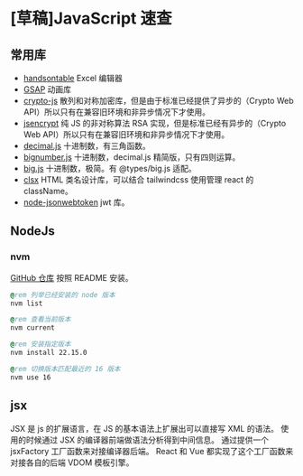 # [草稿]JavaScript 速查

## 常用库

- [handsontable](https://github.com/handsontable/handsontable) Excel 编辑器
- [GSAP](https://github.com/greensock/GSAP) 动画库
- [crypto-js](https://github.com/brix/crypto-js) 散列和对称加密库，但是由于标准已经提供了异步的（Crypto Web API）所以只有在兼容旧环境和非异步情况下才使用。
- [jsencrypt](https://github.com/travist/jsencrypt) 纯 JS 的非对称算法 RSA 实现，但是标准已经有异步的（Crypto Web API）所以只有在兼容旧环境和非异步情况下才使用。
- [decimal.js](https://github.com/MikeMcl/decimal.js) 十进制数，有三角函数。
- [bignumber.js](https://github.com/MikeMcl/bignumber.js) 十进制数，decimal.js 精简版，只有四则运算。
- [big.js](https://github.com/MikeMcl/big.js) 十进制数，极简。有 @types/big.js 适配。
- [clsx](https://github.com/lukeed/clsx) HTML 类名设计库，可以结合 tailwindcss 使用管理 react 的 className。
- [node-jsonwebtoken](https://github.com/auth0/node-jsonwebtoken) jwt 库。

## NodeJs

### nvm

[GitHub 仓库](https://github.com/nvm-sh/nvm) 按照 README 安装。

```bat
@rem 列举已经安装的 node 版本
nvm list

@rem 查看当前版本
nvm current

@rem 安装指定版本
nvm install 22.15.0

@rem 切换版本匹配最近的 16 版本
nvm use 16
```

## jsx

JSX 是 js 的扩展语言，在 JS 的基本语法上扩展出可以直接写 XML 的语法。
使用的时候通过 JSX 的编译器前端做语法分析得到中间信息。
通过提供一个 jsxFactory 工厂函数来对接编译器后端。
React 和 Vue 都实现了这个工厂函数来对接各自的后端 VDOM 模板引擎。
